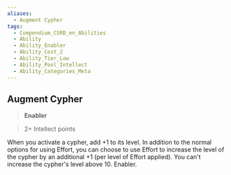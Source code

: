 ```yaml
---
aliases:
  - Augment Cypher
tags:
  - Compendium_CSRD_en_Abilities
  - Ability
  - Ability_Enabler
  - Ability_Cost_2
  - Ability_Tier_Low
  - Ability_Pool_Intellect
  - Ability_Categories_Meta
---
```

  
    
## Augment Cypher    
>**Enabler**    
>2+ Intellect points  
    
When you activate a cypher, add +1 to its level. In addition to the normal options for using Effort, you can choose to use Effort to increase the level of the cypher by an additional +1 (per level of Effort applied). You can't increase the cypher's level above 10. Enabler.